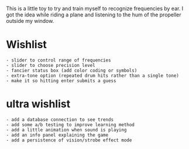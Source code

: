 This is a little toy to try and train myself to recognize frequencies by ear. I got the idea while riding a plane and listening to the hum of the propeller outside my window. 

# Wishlist
    - slider to control range of frequencies
    - slider to choose precision level
    - fancier status box (add color coding or symbols)
    - extra-tone option (repeated drum hits rather than a single tone)
    - make it so hitting enter submits a guess
# ultra wishlist
    - add a database connection to see trends
    - add some a/b testing to improve learning method
    - add a little animation when sound is playing
    - add an info panel explaining the game
    - add a persistence of vision/strobe effect mode